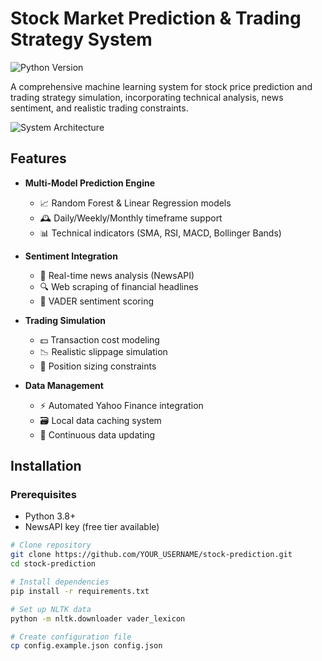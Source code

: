 # Stock Market Prediction & Trading Strategy System

![Python Version](https://img.shields.io/badge/python-3.8%2B-blue)

A comprehensive machine learning system for stock price prediction and trading strategy simulation, incorporating technical analysis, news sentiment, and realistic trading constraints.

![System Architecture](https://via.placeholder.com/800x400.png?text=System+Architecture+Diagram)

## Features

- **Multi-Model Prediction Engine**
  - 📈 Random Forest & Linear Regression models
  - 🕰️ Daily/Weekly/Monthly timeframe support
  - 📊 Technical indicators (SMA, RSI, MACD, Bollinger Bands)

- **Sentiment Integration**
  - 📰 Real-time news analysis (NewsAPI)
  - 🔍 Web scraping of financial headlines
  - 🧠 VADER sentiment scoring

- **Trading Simulation**
  - 💵 Transaction cost modeling
  - 📉 Realistic slippage simulation
  - 🧮 Position sizing constraints

- **Data Management**
  - ⚡ Automated Yahoo Finance integration
  - 🗃️ Local data caching system
  - 🔄 Continuous data updating

## Installation

### Prerequisites
- Python 3.8+
- NewsAPI key (free tier available)

```bash
# Clone repository
git clone https://github.com/YOUR_USERNAME/stock-prediction.git
cd stock-prediction

# Install dependencies
pip install -r requirements.txt

# Set up NLTK data
python -m nltk.downloader vader_lexicon

# Create configuration file
cp config.example.json config.json

